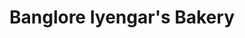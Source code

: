 ---
title: "Banglore Iyengar's Bakery"
url: /beeramguda/banglore-iyengars-bakery/
shop: Bäckerei
---